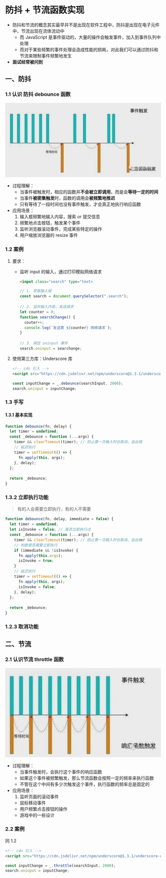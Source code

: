 <!--
 * @Author: East
 * @Date: 2022-02-17 17:43:31
 * @LastEditTime: 2022-02-17 23:52:25
 * @LastEditors: Please set LastEditors
 * @Description: 防抖 + 节流函数实现
 * @FilePath: \forGreaterGood\javascript\coderwhy\31-防抖+节流函数实现.md
-->

# 防抖 + 节流函数实现

- 防抖和节流的概念其实最早并不是出现在软件工程中，防抖是出现在电子元件中，节流出现在流体流动中
  - 而 JavaScript 是事件驱动的，大量的操作会触发事件，加入到事件队列中处理
  - 而对于某些频繁的事件处理会造成性能的损耗，对此我们可以通过防抖和节流来限制事件频繁地发生
- **面试经常被问到**

## 一、防抖

### 1.1 认识 防抖 debounce 函数

![防抖图解](./imgs/31_debounce.png)

- 过程理解：
  - 当事件被触发时，相应的函数并**不会被立即调用**，而是会**等待一定的时间**
  - 当事件**被密集触发**时，函数的调用会**被频繁地推迟**
  - 只有等待了一段时间也没有事件触发，才会真正地执行响应函数
- 应用场景：
  1. 输入框频繁地输入内容，搜索 or 提交信息
  2. 频繁地点击按钮，触发某个事件
  3. 监听浏览器滚动事件，完成某些特定的操作
  4. 用户缩放浏览器的 resize 事件

### 1.2 案例

1. 要求：

   - 监听 input 的输入，通过打印模拟网络请求

     ```html
     <input class="search" type="text>
     ```

     ```js
     // 1. 获取输入框
     const search = document.querySelector(".search");

     // 2. 监听输入内容，发送请求
     let counter = 0;
     function searchChange() {
       couter++;
       console.log(`发送第 ${counter} 网络请求`);
     }

     // 3. 绑定 oninput 事件
     search.oninput = searchange;
     ```

2. 使用第三方库：Underscore 库

   ```html
   <!-- cdn 引入 -->
   <script src="https://cdn.jsdelivr.net/npm/underscore@1.3.1/underscore-umd-min.js"></script>
   ```

   ```js
   const inputChange = _.debounce(searchInput, 2000);
   search.oninput = inputChange;
   ```

### 1.3 手写

#### 1.3.1 基本实现

```js
function debounce(fn, delay) {
  let timer = undefined;
  const _debounce = function (...args) {
    timer && clearTimeout(timer); // 防止第一次输入时也取消，会出错
    // 延迟执行
    timer = setTimeout(() => {
      fn.apply(this, args);
    }, delay);
  };

  return _debounce;
}
```

### 1.3.2 立即执行功能

> 有的人会需要立即执行，有的人不需要

```js
function debounce(fn, delay, immediate = false) {
  let timer = undefined;
  let isInvoke = false; // 是否立即执行过
  const _debounce = function (...args) {
    timer && clearTimeout(timer); // 防止第一次输入时也取消，会出错
    // 判断是否需要立即执行
    if (immediate && !isInvoke) {
      fn.apply(this.args);
      isInvoke = true;
    }
    // 延迟执行
    timer = setTimeout(() => {
      fn.apply(this, args);
      isInvoke = false;
    }, delay);
  };

  return _debounce;
}
```

### 1.2.3 取消功能

## 二、节流

### 2.1 认识节流 throttle 函数

![节流函数图解](./imgs/31_throttle.png)

- 过程理解：
  - 当事件触发时，会执行这个事件的响应函数
  - 如果这个事件被频繁触发，那么节流函数会按照一定的频率来执行函数
  - 不管在这个中间有多少次触发这个事件，执行函数的频率总是固定的
- 应用场景：
  1. 监听页面的滚动事件
  - 鼠标移动事件
  - 用户频繁点击按钮的操作
  - 游戏中的一些设计

### 2.2 案例

同 1.2

```html
<!-- cdn 引入 -->
<script src="https://cdn.jsdelivr.net/npm/underscore@1.3.1/underscore-umd-min.js"></script>
```

```js
const inputChange = _.throttle(searchInput, 2000);
search.oninput = inputChange;
```
